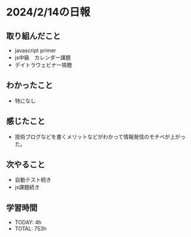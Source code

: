 # 2024/2/14の日報

## 取り組んだこと
- javascript primer
- js中級　カレンダー課題
- デイトラウェビナー視聴


## わかったこと
- 特になし

## 感じたこと
- 技術ブログなどを書くメリットなどがわかって情報発信のモチベが上がった。


## 次やること
- 自動テスト続き
- js課題続き


## 学習時間
- TODAY: 4h
- TOTAL: 753h
